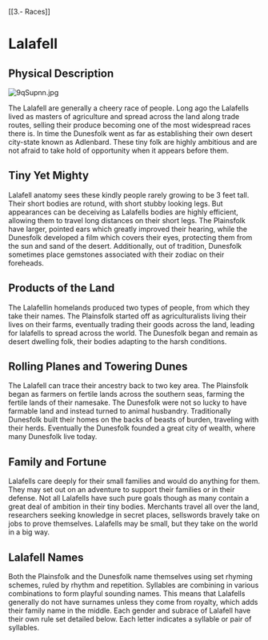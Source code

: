 [[3.- Races]]
# Lalafell
## Physical Description

![9qSupnn.jpg](https://i.imgur.com/9qSupnn.jpg)

The Lalafell are generally a cheery race of people. Long ago the Lalafells lived as masters of agriculture and spread across the land along trade routes, selling their produce becoming one of the most widespread races there is. In time the Dunesfolk went as far as establishing their own desert city-state known as Adlenbard. These tiny folk are highly ambitious and are not afraid to take hold of opportunity when it appears before them.

## Tiny Yet Mighty
Lalafell anatomy sees these kindly people rarely growing to be 3 feet tall. Their short bodies are rotund, with short stubby looking legs. But appearances can be deceiving as Lalafells bodies are highly efficient, allowing them to travel long distances on their short legs. The Plainsfolk have larger, pointed ears which greatly improved their hearing, while the Dunesfolk developed a film which covers their eyes, protecting them from the sun and sand of the desert. Additionally, out of tradition, Dunesfolk sometimes place gemstones associated with their zodiac on their foreheads.

## Products of the Land
The Lalafellin homelands produced two types of people, from which they take their names. 
The Plainsfolk started off as agriculturalists living their lives on their farms, eventually trading their goods across the land, leading for lalafells to spread across the world. The Dunesfolk began and remain as desert dwelling folk, their bodies adapting to the harsh conditions.

## Rolling Planes and Towering Dunes
The Lalafell can trace their ancestry back to two key area. 
The Plainsfolk began as farmers on fertile lands across the southern seas, farming the fertile lands of their namesake. 
The Dunesfolk were not so lucky to have farmable land and instead turned to animal husbandry. Traditionally Dunesfolk built their homes on the backs of beasts of burden, traveling with their herds. Eventually the Dunesfolk founded a great city of wealth, where many Dunesfolk live today.

## Family and Fortune
Lalafells care deeply for their small families and would do anything for them. They may set out on an adventure to support their families or in their defense. Not all Lalafells have such pure goals though as many contain a great deal of ambition in their tiny bodies. Merchants travel all over the land, researchers seeking knowledge in secret places, sellswords bravely take on jobs to prove themselves. Lalafells may be small, but they take on the world in a big way.

## Lalafell Names
Both the Plainsfolk and the Dunesfolk name themselves using set rhyming schemes, ruled by rhythm and repetition. Syllables are combining in various combinations to form playful sounding names. This means that Lalafells generally do not have surnames unless they come from royalty, which adds their family name in the middle. Each gender and subrace of Lalafell have their own rule set detailed below. Each letter indicates a syllable or pair of syllables.